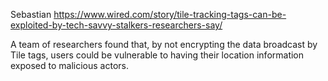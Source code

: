 Sebastian
https://www.wired.com/story/tile-tracking-tags-can-be-exploited-by-tech-savvy-stalkers-researchers-say/


A team of researchers found that, by not encrypting the data broadcast by Tile tags, users could be vulnerable to having their location information exposed to malicious actors.